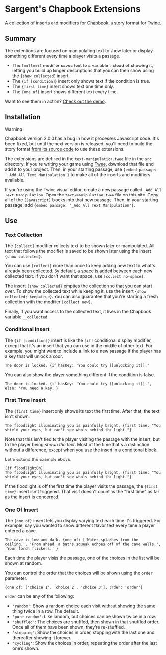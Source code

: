# Sargent's Chapbook Extensions

A collection of inserts and modifiers for [Chapbook](https://klembot.github.io/chapbook/), a story format for [Twine](https://twinery.org/).


## Summary

The extentions are focused on manipulating text to show later or display something different every time a player visits a passage.

- The `[collect]` modifier saves text to a variable instead of showing it, letting you build up longer descriptions that you can then show using the `{show collected}` insert.
- The `{if [condition]}` insert only shows text if the condition is true.
- The `{first time}` insert shows text one time only. 
- The `{one of}` insert shows different text every time.

Want to see them in action? [Check out the demo](https://sgranade.github.io/sargent-chapbook-extensions/).


## Installation

> [!WARNING]
>
> Chapbook version 2.0.0 has a bug in how it processes Javascript code. It's been fixed, but until the next version is released, you'll need to build the story format [from its source code](https://github.com/klembot/chapbook) to use these extensions.

The extensions are defined in the `text-manipulation.twee` file in the `src` directory. If you're writing your game using [Twee](https://dev.to/lazerwalker/a-modern-developer-s-workflow-for-twine-4imp), download that file and add it to your project. Then, in your starting passage, use `{embed passage: '_Add All Text Manipulation'}` to make all of the inserts and modifiers available.

If you're using the Twine visual editor, create a new passage called `_Add All Text Manipulation`. Open the `text-manipulation.twee` file on this site. Copy all of the `[Javascript]` blocks into that new passage. Then, in your starting passage, add `{embed passage: '_Add All Text Manipulation'}`.


## Use

### Text Collection

The `[collect]` modifier collects text to be shown later or manipulated. All text that follows the modifier is saved to be shown later using the insert `{show collected}`.

You can use `[collect]` more than once to keep adding new text to what's already been collected. By default, a space is added between each new collected text. If you don't want that space, use `[collect no-space]`.

The insert `{show collected}` empties the collection so that you can start over. To show the collected text while keeping it, use the insert `{show collected; keep=true}`. You can also guarantee that you're starting a fresh collection with the modifier `[collect new]`.

Finally, if you want access to the collected text, it lives in the Chapbook variable `__collected`.


### Conditional Insert

The `{if [condition]}` insert is like the `[if]` conditional display modifier, except that it's an insert that you can use in the middle of other text. For example, you might want to include a link to a new passage if the player has a key that will unlock a door.

```
The door is locked. {if hasKey: 'You could try [[unlocking it]].'
```

You can also show the player something different if the condition is false.

```
The door is locked. {if hasKey: 'You could try [[unlocking it]].', else: 'You need a key.'}
```


### First Time Insert

The `{first time}` insert only shows its text the first time. After that, the text isn't shown.

```
The floodlight illuminating you is painfully bright. {first time: "You shield your eyes, but can't see who's behind the light."}
```

Note that this isn't tied to the player visiting the passage with the insert, but to the player being _shown the text_. Most of the time that's a distinction without a difference, except when you use the insert in a conditonal block.

Let's extend the example above.

```
[if floodlightOn]
The floodlight illuminating you is painfully bright. {first time: "You shield your eyes, but can't see who's behind the light."}
```

If the floodlight is off the first time the player visits the passage, the `{first time}` insert isn't triggered. That visit doesn't count as the "first time" as far as the insert is concerned.


### One Of Insert

The `{one of}` insert lets you display varying text each time it's triggered. For example, say you wanted to show different flavor text every time a player entered a cave.

```
The cave is low and dark. {one of: ['Water splashes from the ceiling.', 'From ahead, a bat's squeak echoes off of the cave walls.', 'Your torch flickers.']}
```

Each time the player visits the passage, one of the choices in the list will be shown at random.

You can control the order that the choices will be shown using the `order` parameter.

```
{one of: ['choice 1', 'choice 2', 'choice 3'], order: 'order'}
```

`order` can be any of the following:

- `'random'`: Show a random choice each visit without showing the same thing twice in a row. The default.
- `'pure random'`: Like random, but choices can be shown twice in a row.
- `'shuffled'`: The choices are shuffled, then shown in that shuffled order. Once all of them have been shown, they’re re-shuffled.
- `'stopping'`: Show the choices in order, stopping with the last one and thereafter showing it forever.
- `'cycling'`: Show the choices in order, repeating the order after the last one’s shown.
